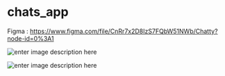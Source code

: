# chats_app
Figma : https://www.figma.com/file/CnRr7x2D8IzS7FQbW51NWb/Chatty?node-id=0%3A1

![enter image description here](https://scontent.fcgk23-1.fna.fbcdn.net/v/t1.6435-9/241473142_148871790751171_4655560843306831965_n.jpg?_nc_cat=106&ccb=1-5&_nc_sid=730e14&_nc_eui2=AeH9OVSDXZfBNEL-E0THJmRqVcVqr9MMj_xVxWqv0wyP_KPRO38YLQrAHl0Th_Fs0xeLRwdAN2YhsaN-XbrTctZq&_nc_ohc=gar_GFl21BsAX8qobwT&_nc_ht=scontent.fcgk23-1.fna&oh=3989d4c1984c9b9ddccfc844756763b9&oe=615E143E)

![enter image description here](https://scontent.fcgk23-1.fna.fbcdn.net/v/t1.6435-9/240964368_148871784084505_5176041282099973614_n.jpg?_nc_cat=100&ccb=1-5&_nc_sid=730e14&_nc_eui2=AeG3Lg2b0P63MAo4AbuwfhZWKEON4-Adg6woQ43j4B2DrNkizzgkIGgal1pvjv-k1xhoJphNc4iO7JgsEuA6X-BR&_nc_ohc=7naygc6_Zp0AX9br7O9&_nc_ht=scontent.fcgk23-1.fna&oh=fb0c038112c4dabe0c6a8975f711267d&oe=615BF0DE)

